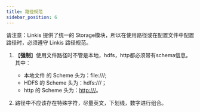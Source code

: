 ```yaml
---
title: 路径规范
sidebar_position: 6
---
```


请注意：Linkis 提供了统一的 Storage模块，所以在使用路径或在配置文件中配置路径时，必须遵守 Linkis 路径规范。

1. 【**强制**】使用文件路径时不管是本地，hdfs，http都必须带有schema信息。其中：
    - 本地文件 的 Scheme 头为：file:///;
    - HDFS 的 Scheme 头为：hdfs:///；
    - http 的 Scheme 头为：<http:///>。

2. 路径中不应该存在特殊字符，尽量英文，下划线，数字进行组合。
